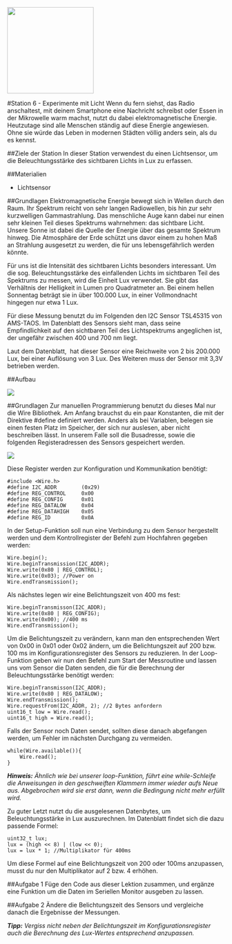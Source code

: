 <img src="https://github.com/sensebox/OER/blob/master/senseBox_edu/images/sensebox_logo_neu.png" width="200"/> 

#Station 6 - Experimente mit Licht
Wenn du fern siehst, das Radio anschaltest, mit deinem Smartphone eine Nachricht schreibst oder Essen in der Mikrowelle warm machst, nutzt du dabei elektromagnetische Energie. Heutzutage sind alle Menschen ständig auf diese Energie angewiesen. Ohne sie würde das Leben in modernen Städten völlig anders sein, als du es kennst.

##Ziele der Station
In dieser Station verwendest du einen Lichtsensor, um die Beleuchtungsstärke des sichtbaren Lichts in Lux zu erfassen.

##Materialien
* Lichtsensor

##Grundlagen
Elektromagnetische Energie bewegt sich in Wellen durch den Raum. Ihr Spektrum reicht von sehr langen Radiowellen, bis hin zur sehr kurzwelligen Gammastrahlung. Das menschliche Auge kann dabei nur einen sehr kleinen Teil dieses Spektrums wahrnehmen: das sichtbare Licht. Unsere Sonne ist dabei die Quelle der Energie über das gesamte Spektrum hinweg. Die Atmosphäre der Erde schützt uns davor einem zu hohen Maß an Strahlung ausgesetzt zu werden, die für uns lebensgefährlich werden könnte.

Für uns ist die Intensität des sichtbaren Lichts besonders interessant. Um die sog. Beleuchtungsstärke des einfallenden Lichts im sichtbaren Teil des Spektrums zu messen, wird die Einheit Lux verwendet. Sie gibt das Verhältnis der Helligkeit in Lumen pro Quadratmeter an. Bei einem hellen Sonnentag beträgt sie in über 100.000 Lux, in einer Vollmondnacht hingegen nur etwa 1 Lux.

Für diese Messung benutzt du im Folgenden den I2C Sensor TSL45315 von AMS-TAOS. Im Datenblatt des Sensors sieht man, dass seine Empfindlichkeit auf den sichtbaren Teil des Lichtspektrums angeglichen ist, der ungefähr zwischen 400 und 700 nm liegt.

Laut dem Datenblatt,  hat dieser Sensor eine Reichweite von 2 bis 200.000 Lux, bei einer Auflösung von 3 Lux. Des Weiteren muss der Sensor mit 3,3V betrieben werden.

##Aufbau

<image src="https://github.com/sensebox/OER/blob/master/senseBox_edu/images/Aufbau_Station_6.png"/>

##Grundlagen
Zur manuellen Programmierung benutzt du dieses Mal nur die Wire Bibliothek. Am Anfang brauchst du ein paar Konstanten, die mit der Direktive #define definiert werden. Anders als bei Variablen, belegen sie einen festen Platz im Speicher, der sich nur auslesen, aber nicht beschreiben lässt. In unserem Falle soll die Busadresse, sowie die folgenden Registeradressen des Sensors gespeichert werden. 

<image src="https://github.com/sensebox/OER/blob/master/senseBox_edu/images/Grundlagen_Station_6.png"/>

Diese Register werden zur Konfiguration und Kommunikation benötigt:
```
#include <Wire.h>
#define I2C_ADDR 		(0x29)
#define REG_CONTROL 	0x00
#define REG_CONFIG 		0x01
#define REG_DATALOW 	0x04
#define REG_DATAHIGH 	0x05
#define REG_ID			0x0A
```

In der Setup-Funktion soll nun eine Verbindung zu dem Sensor hergestellt werden und dem Kontrollregister der Befehl zum Hochfahren gegeben werden:

```
Wire.begin();
Wire.beginTransmission(I2C_ADDR);
Wire.write(0x80 | REG_CONTROL);
Wire.write(0x03); //Power on
Wire.endTransmission();
```

Als nächstes legen wir eine Belichtungszeit von 400 ms fest:

```
Wire.beginTransmisson(I2C_ADDR);
Wire.write(0x80 | REG_CONFIG);
Wire.write(0x00); //400 ms
Wire.endTransmission();
```

Um die Belichtungszeit zu verändern, kann man den entsprechenden Wert von 0x00 in 0x01 oder 0x02 ändern, um die Belichtungszeit auf 200 bzw. 100 ms im Konfigurationsregister des Sensors zu reduzieren.
In der Loop-Funktion geben wir nun den Befehl zum Start der Messroutine und lassen uns vom Sensor die Daten senden, die für die Berechnung der Beleuchtungsstärke benötigt werden:

```
Wire.beginTransmisson(I2C_ADDR);
Wire.write(0x80 | REG_DATALOW); 
Wire.endTransmission();
Wire.requestFrom(I2C_ADDR, 2); //2 Bytes anfordern
uint16_t low = Wire.read();
uint16_t high = Wire.read();
```

Falls der Sensor noch Daten sendet, sollten diese danach abgefangen werden, um Fehler im nächsten Durchgang zu vermeiden.

```
while(Wire.available()){ 
	Wire.read(); 
}
```

***Hinweis:*** *Ähnlich wie bei unserer loop-Funktion, führt eine while-Schleife die Anweisungen in den geschweiften Klammern immer wieder aufs Neue aus. Abgebrochen wird sie erst dann, wenn die Bedingung nicht mehr erfüllt wird.*

Zu guter Letzt nutzt du die ausgelesenen Datenbytes, um Beleuchtungsstärke in Lux auszurechnen. Im Datenblatt findet sich die dazu passende Formel:

```
uint32_t lux; 
lux = (high << 8) | (low << 0);
lux = lux * 1; //Multiplikator für 400ms
```

Um diese Formel auf eine Belichtungszeit von 200 oder 100ms anzupassen, musst du nur den Multiplikator auf 2 bzw. 4 erhöhen.

##Aufgabe 1
Füge den Code aus dieser Lektion zusammen, und ergänze eine Funktion um die Daten im Seriellen Monitor ausgeben zu lassen.

##Aufgabe 2
Ändere die Belichtungszeit des Sensors und vergleiche danach die Ergebnisse der Messungen. 

***Tipp:*** *Vergiss nicht neben der Belichtungszeit im Konfigurationsregister auch die Berechnung des Lux-Wertes entsprechend anzupassen.*